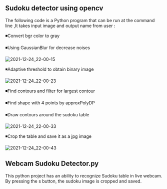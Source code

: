 ## Sudoku detector using opencv 

The following code is a Python program that can be run at the command line ,It takes input image and output name from user :

◾Convert bgr color to gray

◾Using GaussianBlur for decrease noises

![2021-12-24_22-00-15](https://user-images.githubusercontent.com/88204357/147368827-de6a6c28-5429-4e20-9bf3-5061eda2ee19.png)

◾Adaptive threshold to obtain binary image

![2021-12-24_22-00-23](https://user-images.githubusercontent.com/88204357/147368846-e1a0658a-25eb-411c-ae25-67d94bfff2ac.png)


◾Find contours and filter for largest contour

◾Find shape with 4 points by approxPolyDP

◾Draw contours around the sudoku table 

![2021-12-24_22-00-33](https://user-images.githubusercontent.com/88204357/147368851-fa47ab42-2270-40bb-8650-5033dfe32efd.png)


◾Crop the table and save it as a jpg image


![2021-12-24_22-00-43](https://user-images.githubusercontent.com/88204357/147368852-b92db110-d2d2-4242-9bfe-1dd94f3c3c2d.png)

## Webcam Sudoku Detector.py


This python project has an ability to recognize Sudoku table in live webcam.
By pressing the s button, the sudoku image is cropped and saved.
